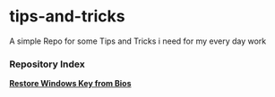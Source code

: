 # tips-and-tricks
A simple Repo for some Tips and Tricks i need for my every day work

### Repository Index
**[Restore Windows Key from Bios](https://github.com/jacock123/tips-and-tricks/)**

